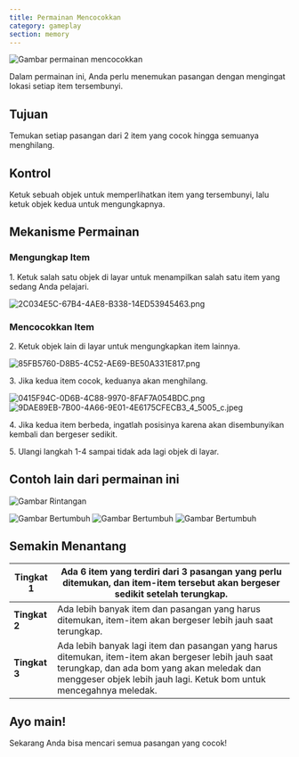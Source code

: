 ```yaml
---
title: Permainan Mencocokkan
category: gameplay
section: memory
---
```


![Gambar permainan mencocokkan](https://help.studycat.com/hc/article_attachments/34783202572569)

Dalam permainan ini, Anda perlu menemukan pasangan dengan mengingat lokasi setiap item tersembunyi.

## Tujuan

Temukan setiap pasangan dari 2 item yang cocok hingga semuanya menghilang.

## Kontrol

Ketuk sebuah objek untuk memperlihatkan item yang tersembunyi, lalu ketuk objek kedua untuk mengungkapnya.

## Mekanisme Permainan

### Mengungkap Item

1\. Ketuk salah satu objek di layar untuk menampilkan salah satu item yang sedang Anda pelajari.

![2C034E5C-67B4-4AE8-B338-14ED53945463.png](https://help.studycat.com/hc/article_attachments/34783202572569)

### Mencocokkan Item

2\. Ketuk objek lain di layar untuk mengungkapkan item lainnya.

![85FB5760-D8B5-4C52-AE69-BE50A331E817.png](https://help.studycat.com/hc/article_attachments/34783227455641)

3\. Jika kedua item cocok, keduanya akan menghilang.

![0415F94C-0D6B-4C88-9970-8FAF7A054BDC.png](https://help.studycat.com/hc/article_attachments/34783202585497) ![9DAE89EB-7B00-4A66-9E01-4E6175CFECB3_4_5005_c.jpeg](https://help.studycat.com/hc/article_attachments/34783202588569)

4\. Jika kedua item berbeda, ingatlah posisinya karena akan disembunyikan kembali dan bergeser sedikit.

5\. Ulangi langkah 1\-4 sampai tidak ada lagi objek di layar.

## Contoh lain dari permainan ini

![Gambar Rintangan](https://help.studycat.com/hc/article_attachments/34783227488537)

![Gambar Bertumbuh](https://help.studycat.com/hc/article_attachments/34783227493913) ![Gambar Bertumbuh](https://help.studycat.com/hc/article_attachments/34783202605977) ![Gambar Bertumbuh](https://help.studycat.com/hc/article_attachments/34783202616089)

## Semakin Menantang

| **Tingkat 1** | Ada 6 item yang terdiri dari 3 pasangan yang perlu ditemukan, dan item-item tersebut akan bergeser sedikit setelah terungkap. |
| --- | --- |
| **Tingkat 2** | Ada lebih banyak item dan pasangan yang harus ditemukan, item-item akan bergeser lebih jauh saat terungkap. |
| **Tingkat 3** | Ada lebih banyak lagi item dan pasangan yang harus ditemukan, item-item akan bergeser lebih jauh saat terungkap, dan ada bom yang akan meledak dan menggeser objek lebih jauh lagi. Ketuk bom untuk mencegahnya meledak. |

## **Ayo main!**

Sekarang Anda bisa mencari semua pasangan yang cocok!